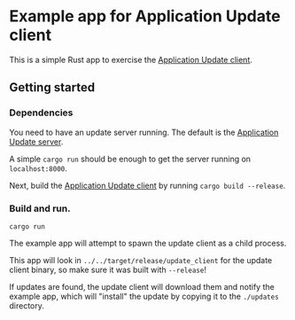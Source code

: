 # Example app for Application Update client

This is a simple Rust app to exercise the [Application Update client](https://github.com/rhelmer/update-client).

## Getting started

### Dependencies

You need to have an update server running. The default is the [Application Update server](https://github.com/rhelmer/update-server).

A simple `cargo run` should be enough to get the server running on `localhost:8000`.

Next, build the [Application Update client](https://github.com/rhelmer/update-client) by running `cargo build --release`.

### Build and run.

`cargo run`

The example app will attempt to spawn the update client as a child process.

This app will look in `../../target/release/update_client` for the update client binary, so make sure it was built with `--release`!

If updates are found, the update client will download them and notify the
example app, which will "install" the update by copying it to the `./updates`
directory.
